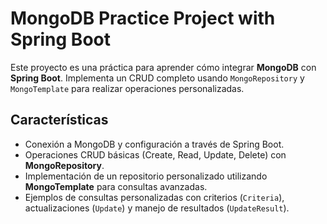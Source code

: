 # MongoDB Practice Project with Spring Boot

Este proyecto es una práctica para aprender cómo integrar **MongoDB** con **Spring Boot**. Implementa un CRUD completo usando `MongoRepository` y `MongoTemplate` para realizar operaciones personalizadas.

## Características

- Conexión a MongoDB y configuración a través de Spring Boot.
- Operaciones CRUD básicas (Create, Read, Update, Delete) con **MongoRepository**.
- Implementación de un repositorio personalizado utilizando **MongoTemplate** para consultas avanzadas.
- Ejemplos de consultas personalizadas con criterios (`Criteria`), actualizaciones (`Update`) y manejo de resultados (`UpdateResult`).
